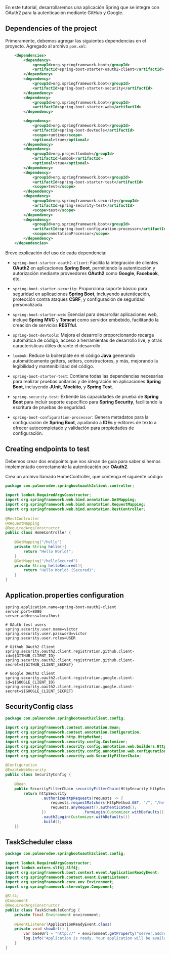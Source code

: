 En este tutorial, desarrollaremos una aplicación Spring que se integre con OAuth2 para la autenticación mediante GitHub y Google.

## Dependencies of the project
Primeramente, debemos agregar las siguientes dependencias en el proyecto.
Agregado al archivo `pom.xml`:

```xml
    <dependencies>
        <dependency>
            <groupId>org.springframework.boot</groupId>
            <artifactId>spring-boot-starter-oauth2-client</artifactId>
        </dependency>
        <dependency>
            <groupId>org.springframework.boot</groupId>
            <artifactId>spring-boot-starter-security</artifactId>
        </dependency>
        <dependency>
            <groupId>org.springframework.boot</groupId>
            <artifactId>spring-boot-starter-web</artifactId>
        </dependency>

        <dependency>
            <groupId>org.springframework.boot</groupId>
            <artifactId>spring-boot-devtools</artifactId>
            <scope>runtime</scope>
            <optional>true</optional>
        </dependency>
        <dependency>
            <groupId>org.projectlombok</groupId>
            <artifactId>lombok</artifactId>
            <optional>true</optional>
        </dependency>
        <dependency>
            <groupId>org.springframework.boot</groupId>
            <artifactId>spring-boot-starter-test</artifactId>
            <scope>test</scope>
        </dependency>
        <dependency>
            <groupId>org.springframework.security</groupId>
            <artifactId>spring-security-test</artifactId>
            <scope>test</scope>
        </dependency>
        <dependency>
            <groupId>org.springframework.boot</groupId>
            <artifactId>spring-boot-configuration-processor</artifactId>
            <scope>annotationProcessor</scope>
        </dependency>
    </dependencies>
```

Breve explicación del uso de cada dependencia:

- `spring-boot-starter-oauth2-client`: Facilita la integración de clientes **OAuth2** en aplicaciones **Spring Boot**, permitiendo la autenticación y 
autorización mediante proveedores **OAuth2** como **Google**, **Facebook**, etc.

- `spring-boot-starter-security`: Proporciona soporte básico para seguridad en aplicaciones **Spring Boot**, incluyendo autenticación, protección contra 
ataques **CSRF**, y configuración de seguridad personalizada.

- `spring-boot-starter-web`: Esencial para desarrollar aplicaciones web, incluye **Spring MVC** y **Tomcat** como servidor embebido, facilitando la creación 
de servicios **RESTful**.

- `spring-boot-devtools`: Mejora el desarrollo proporcionando recarga automática de código, acceso a herramientas de desarrollo live, y otras 
características útiles durante el desarrollo.

- `lombok`: Reduce la boilerplate en el código **Java** generando automáticamente getters, setters, constructores, y más, mejorando la legibilidad y 
mantenibilidad del código.

- `spring-boot-starter-test`: Contiene todas las dependencias necesarias para realizar pruebas unitarias y de integración en aplicaciones **Spring Boot**,
incluyendo **JUnit**, **Mockito**, y **Spring Test**.

- `spring-security-test`: Extiende las capacidades de prueba de **Spring Boot** para incluir soporte específico para **Spring Security**, facilitando la 
escritura de pruebas de seguridad.

- `spring-boot-configuration-processor`: Genera metadatos para la configuración de **Spring Boot**, ayudando a **IDEs** y editores de texto a ofrecer 
autocompletado y validación para propiedades de configuración.

## Creating endpoints to test

Debemos crear dos endpoints que nos sirvan de guia para saber si hemos implementado correctamente la autenticación por **OAuth2**.

Crea un archivo llamado HomeController, que contenga el siguiente código:

```java
package com.palmerodev.springbootoauth2client.controller;  
  
import lombok.RequiredArgsConstructor;  
import org.springframework.web.bind.annotation.GetMapping;  
import org.springframework.web.bind.annotation.RequestMapping;  
import org.springframework.web.bind.annotation.RestController;  
  
@RestController  
@RequestMapping  
@RequiredArgsConstructor  
public class HomeController {  
  
    @GetMapping("/hello")  
    private String hello(){  
        return "Hello World!";  
    }  
    @GetMapping("/helloSecured")  
    private String helloSecured(){  
        return "Hello World! (Secured)";  
    }  
}
```

## Application.properties configuration

```properties
spring.application.name=spring-boot-oauth2-client  
server.port=8080  
server.address=localhost  
  
# OAuth test users  
spring.security.user.name=victor  
spring.security.user.password=victor  
spring.security.user.roles=USER  
  
# Github OAuth2 Client  
spring.security.oauth2.client.registration.github.client-id=${GITHUB_CLIENT_ID}  
spring.security.oauth2.client.registration.github.client-secret=${GITHUB_CLIENT_SECRET}  
  
# Google OAuth2 Client  
spring.security.oauth2.client.registration.google.client-id=${GOOGLE_CLIENT_ID}  
spring.security.oauth2.client.registration.google.client-secret=${GOOGLE_CLIENT_SECRET}
```

## SecurityConfig class

```java
package com.palmerodev.springbootoauth2client.config;  
  
import org.springframework.context.annotation.Bean;  
import org.springframework.context.annotation.Configuration;  
import org.springframework.http.HttpMethod;  
import org.springframework.security.config.Customizer;  
import org.springframework.security.config.annotation.web.builders.HttpSecurity;  
import org.springframework.security.config.annotation.web.configuration.EnableWebSecurity;  
import org.springframework.security.web.SecurityFilterChain;  
  
@Configuration  
@EnableWebSecurity  
public class SecurityConfig {  
  
    @Bean  
    public SecurityFilterChain securityFilterChain(HttpSecurity httpSecurity) throws Exception {  
        return httpSecurity  
                .authorizeHttpRequests(requests -> {  
                    requests.requestMatchers(HttpMethod.GET, "/", "/hello").permitAll();  
                    requests.anyRequest().authenticated();  
                })                .formLogin(Customizer.withDefaults())  
                .oauth2Login(Customizer.withDefaults())  
                .build();  
    }}
```

## TaskScheduler class

```java
package com.palmerodev.springbootoauth2client.config;  
  
import lombok.RequiredArgsConstructor;  
import lombok.extern.slf4j.Slf4j;  
import org.springframework.boot.context.event.ApplicationReadyEvent;  
import org.springframework.context.event.EventListener;  
import org.springframework.core.env.Environment;  
import org.springframework.stereotype.Component;  
  
@Slf4j  
@Component  
@RequiredArgsConstructor  
public class TaskScheduleConfig {  
    private final Environment environment;  
  
    @EventListener(ApplicationReadyEvent.class)  
    private void showUrl() {  
        var baseUrl = "http://" + environment.getProperty("server.address") + ":" + environment.getProperty("server.port") + "/";  
        log.info("Application is ready. Your application will be available at the following URL: {}", baseUrl);  
    }  
}
```